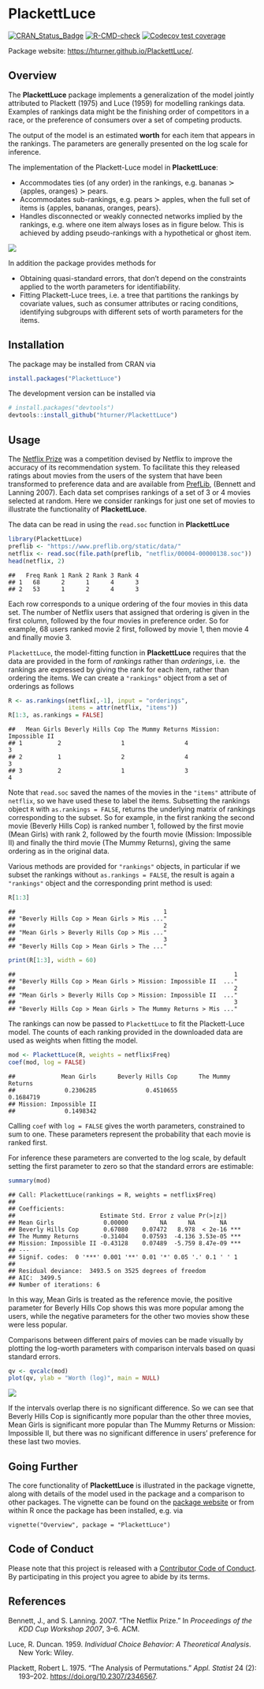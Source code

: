 
# PlackettLuce

[![CRAN_Status_Badge](https://www.r-pkg.org/badges/version/PlackettLuce)](https://cran.r-project.org/package=PlackettLuce)
[![R-CMD-check](https://github.com/hturner/PlackettLuce/actions/workflows/R-CMD-check.yaml/badge.svg)](https://github.com/hturner/PlackettLuce/actions/workflows/R-CMD-check.yaml)
[![Codecov test
coverage](https://codecov.io/gh/hturner/PlackettLuce/branch/main/graph/badge.svg)](https://app.codecov.io/gh/hturner/PlackettLuce?branch=main)

Package website: <https://hturner.github.io/PlackettLuce/>.

## Overview

The **PlackettLuce** package implements a generalization of the model
jointly attributed to Plackett (1975) and Luce (1959) for modelling
rankings data. Examples of rankings data might be the finishing order of
competitors in a race, or the preference of consumers over a set of
competing products.

The output of the model is an estimated **worth** for each item that
appears in the rankings. The parameters are generally presented on the
log scale for inference.

The implementation of the Plackett-Luce model in **PlackettLuce**:

- Accommodates ties (of any order) in the rankings, e.g. bananas $\succ$
  {apples, oranges} $\succ$ pears.
- Accommodates sub-rankings, e.g. pears $\succ$ apples, when the full
  set of items is {apples, bananas, oranges, pears}.
- Handles disconnected or weakly connected networks implied by the
  rankings, e.g. where one item always loses as in figure below. This is
  achieved by adding pseudo-rankings with a hypothetical or ghost item.

![](man/figures/always-loses-1.png)<!-- --> </br>

In addition the package provides methods for

- Obtaining quasi-standard errors, that don’t depend on the constraints
  applied to the worth parameters for identifiability.
- Fitting Plackett-Luce trees, i.e. a tree that partitions the rankings
  by covariate values, such as consumer attributes or racing conditions,
  identifying subgroups with different sets of worth parameters for the
  items.

## Installation

The package may be installed from CRAN via

``` r
install.packages("PlackettLuce")
```

The development version can be installed via

``` r
# install.packages("devtools")
devtools::install_github("hturner/PlackettLuce")
```

## Usage

The [Netflix Prize](https://en.wikipedia.org/wiki/Netflix_Prize) was a
competition devised by Netflix to improve the accuracy of its
recommendation system. To facilitate this they released ratings about
movies from the users of the system that have been transformed to
preference data and are available from
[PrefLib](https://www.preflib.org/dataset/00004), (Bennett and Lanning
2007). Each data set comprises rankings of a set of 3 or 4 movies
selected at random. Here we consider rankings for just one set of movies
to illustrate the functionality of **PlackettLuce**.

The data can be read in using the `read.soc` function in
**PlackettLuce**

``` r
library(PlackettLuce)
preflib <- "https://www.preflib.org/static/data/"
netflix <- read.soc(file.path(preflib, "netflix/00004-00000138.soc"))
head(netflix, 2)
```

    ##   Freq Rank 1 Rank 2 Rank 3 Rank 4
    ## 1   68      2      1      4      3
    ## 2   53      1      2      4      3

Each row corresponds to a unique ordering of the four movies in this
data set. The number of Netflix users that assigned that ordering is
given in the first column, followed by the four movies in preference
order. So for example, 68 users ranked movie 2 first, followed by movie
1, then movie 4 and finally movie 3.

`PlackettLuce`, the model-fitting function in **PlackettLuce** requires
that the data are provided in the form of *rankings* rather than
*orderings*, i.e.  the rankings are expressed by giving the rank for
each item, rather than ordering the items. We can create a `"rankings"`
object from a set of orderings as follows

``` r
R <- as.rankings(netflix[,-1], input = "orderings",
                 items = attr(netflix, "items"))
R[1:3, as.rankings = FALSE]
```

    ##   Mean Girls Beverly Hills Cop The Mummy Returns Mission: Impossible II
    ## 1          2                 1                 4                      3
    ## 2          1                 2                 4                      3
    ## 3          2                 1                 3                      4

Note that `read.soc` saved the names of the movies in the `"items"`
attribute of `netflix`, so we have used these to label the items.
Subsetting the rankings object `R` with `as.rankings = FALSE`, returns
the underlying matrix of rankings corresponding to the subset. So for
example, in the first ranking the second movie (Beverly Hills Cop) is
ranked number 1, followed by the first movie (Mean Girls) with rank 2,
followed by the fourth movie (Mission: Impossible II) and finally the
third movie (The Mummy Returns), giving the same ordering as in the
original data.

Various methods are provided for `"rankings"` objects, in particular if
we subset the rankings without `as.rankings = FALSE`, the result is
again a `"rankings"` object and the corresponding print method is used:

``` r
R[1:3]
```

    ##                                          1 
    ## "Beverly Hills Cop > Mean Girls > Mis ..." 
    ##                                          2 
    ## "Mean Girls > Beverly Hills Cop > Mis ..." 
    ##                                          3 
    ## "Beverly Hills Cop > Mean Girls > The ..."

``` r
print(R[1:3], width = 60)
```

    ##                                                              1 
    ## "Beverly Hills Cop > Mean Girls > Mission: Impossible II  ..." 
    ##                                                              2 
    ## "Mean Girls > Beverly Hills Cop > Mission: Impossible II  ..." 
    ##                                                              3 
    ## "Beverly Hills Cop > Mean Girls > The Mummy Returns > Mis ..."

The rankings can now be passed to `PlackettLuce` to fit the
Plackett-Luce model. The counts of each ranking provided in the
downloaded data are used as weights when fitting the model.

``` r
mod <- PlackettLuce(R, weights = netflix$Freq)
coef(mod, log = FALSE)
```

    ##             Mean Girls      Beverly Hills Cop      The Mummy Returns 
    ##              0.2306285              0.4510655              0.1684719 
    ## Mission: Impossible II 
    ##              0.1498342

Calling `coef` with `log = FALSE` gives the worth parameters,
constrained to sum to one. These parameters represent the probability
that each movie is ranked first.

For inference these parameters are converted to the log scale, by
default setting the first parameter to zero so that the standard errors
are estimable:

``` r
summary(mod)
```

    ## Call: PlackettLuce(rankings = R, weights = netflix$Freq)
    ## 
    ## Coefficients:
    ##                        Estimate Std. Error z value Pr(>|z|)    
    ## Mean Girls              0.00000         NA      NA       NA    
    ## Beverly Hills Cop       0.67080    0.07472   8.978  < 2e-16 ***
    ## The Mummy Returns      -0.31404    0.07593  -4.136 3.53e-05 ***
    ## Mission: Impossible II -0.43128    0.07489  -5.759 8.47e-09 ***
    ## ---
    ## Signif. codes:  0 '***' 0.001 '**' 0.01 '*' 0.05 '.' 0.1 ' ' 1
    ## 
    ## Residual deviance:  3493.5 on 3525 degrees of freedom
    ## AIC:  3499.5 
    ## Number of iterations: 6

In this way, Mean Girls is treated as the reference movie, the positive
parameter for Beverly Hills Cop shows this was more popular among the
users, while the negative parameters for the other two movies show these
were less popular.

Comparisons between different pairs of movies can be made visually by
plotting the log-worth parameters with comparison intervals based on
quasi standard errors.

``` r
qv <- qvcalc(mod)
plot(qv, ylab = "Worth (log)", main = NULL)
```

![](man/figures/qv-1.png)<!-- -->

If the intervals overlap there is no significant difference. So we can
see that Beverly Hills Cop is significantly more popular than the other
three movies, Mean Girls is significant more popular than The Mummy
Returns or Mission: Impossible II, but there was no significant
difference in users’ preference for these last two movies.

## Going Further

The core functionality of **PlackettLuce** is illustrated in the package
vignette, along with details of the model used in the package and a
comparison to other packages. The vignette can be found on the [package
website](https://hturner.github.io/PlackettLuce/) or from within R once
the package has been installed, e.g. via

    vignette("Overview", package = "PlackettLuce")

## Code of Conduct

Please note that this project is released with a [Contributor Code of
Conduct](https://github.com/hturner/PlackettLuce/blob/master/CONDUCT.md).
By participating in this project you agree to abide by its terms.

## References

<div id="refs" class="references csl-bib-body hanging-indent">

<div id="ref-Bennett2007" class="csl-entry">

Bennett, J., and S. Lanning. 2007. “The Netflix Prize.” In
*<span class="nocase">Proceedings of the KDD Cup Workshop 2007</span>*,
3–6. ACM.

</div>

<div id="ref-Luce1959" class="csl-entry">

Luce, R. Duncan. 1959. *Individual Choice Behavior: A Theoretical
Analysis*. New York: Wiley.

</div>

<div id="ref-Plackett1975" class="csl-entry">

Plackett, Robert L. 1975. “<span class="nocase">The Analysis of
Permutations</span>.” *Appl. Statist* 24 (2): 193–202.
<https://doi.org/10.2307/2346567>.

</div>

</div>
